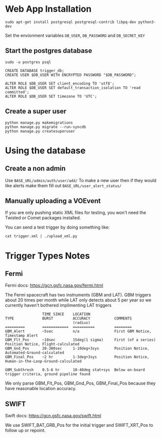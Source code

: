 # Web App Installation
```
sudo apt-get install postgresql postgresql-contrib libpq-dev python3-dev
```

Set the envionment variables `DB_USER`, `DB_PASSWORD` and `DB_SECRET_KEY`


## Start the postgres database
```
sudo -u postgres psql

CREATE DATABASE trigger_db;
CREATE USER $DB_USER WITH ENCRYPTED PASSWORD "$DB_PASSWORD";

ALTER ROLE $DB_USER SET client_encoding TO 'utf8';
ALTER ROLE $DB_USER SET default_transaction_isolation TO 'read committed';
ALTER ROLE $DB_USER SET timezone TO 'UTC';
```

## Create a super user
```
python manage.py makemigrations
python manage.py migrate --run-syncdb
python manage.py createsuperuser
```

# Using the database

## Create a non admin
Use `BASE_URL/admin/auth/user/add/` To make a new user then if they would like alerts make them fill out `BASE_URL/user_alert_status/`

## Manually uploading a VOEvent
If you are only pushing static XML files for testing, you won't need the Twisted or Comet packages installed.

You can send a test trigger by doing something like:
```
cat trigger.xml | ./upload_xml.py
```


# Trigger Types Notes

## Fermi
Fermi docs: https://gcn.gsfc.nasa.gov/fermi.html

The Fermi spacecraft has two instruments (GBM and LAT). GBM triggers about 20 times per month while LAT only detects about 5 per year so we currently haven't bothered implimenting LAT triggers

```
                 TIME SINCE    LOCATION
TYPE             BURST         ACCURACY           COMMENTS
                               (radius)
=========        ============  ==========         ========
GBM_Alert        ~5sec         n/a                First GBM Notice, Timestamp Alert
GBM_Flt_Pos      ~10sec        15deg(1 sigma)     First (of a series) Position Notice, Flight-calculated
GBM_Gnd_Pos      20-300sec     1-10deg+3sys       Position Notice, Automated-Ground-calculated
GBM_Final_Pos    ~2 hr         1-3deg+3sys        Position Notice, Human-in-the-Loop-Ground-calculated

GBM_Subthresh    0.5-6 hr      10-40deg stat+sys  Below on-board trigger criteria, ground pipeline found
```
We only parse GBM_Flt_Pos, GBM_Gnd_Pos, GBM_Final_Pos because they have reasonable location accuracy.

## SWIFT
Swift docs: https://gcn.gsfc.nasa.gov/swift.html

We use SWIFT_BAT_GRB_Pos for the initial trigger and SWIFT_XRT_Pos to follow up or repoint.